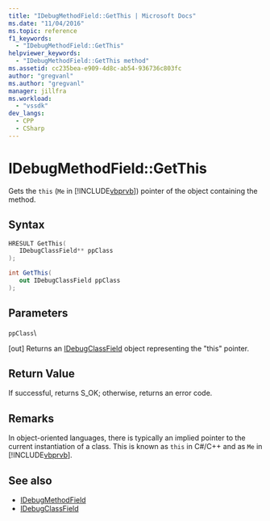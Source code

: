 ```yaml
---
title: "IDebugMethodField::GetThis | Microsoft Docs"
ms.date: "11/04/2016"
ms.topic: reference
f1_keywords:
  - "IDebugMethodField::GetThis"
helpviewer_keywords:
  - "IDebugMethodField::GetThis method"
ms.assetid: cc235bea-e909-4d8c-ab54-936736c803fc
author: "gregvanl"
ms.author: "gregvanl"
manager: jillfra
ms.workload:
  - "vssdk"
dev_langs:
  - CPP
  - CSharp
---
```

# IDebugMethodField::GetThis
Gets the `this` (`Me` in [!INCLUDE[vbprvb](../../../code-quality/includes/vbprvb_md.md)]) pointer of the object containing the method.

## Syntax

```cpp
HRESULT GetThis( 
   IDebugClassField** ppClass
);
```

```csharp
int GetThis(
   out IDebugClassField ppClass
);
```

## Parameters
 `ppClass`\

 [out] Returns an [IDebugClassField](../../../extensibility/debugger/reference/idebugclassfield.md) object representing the "this" pointer.

## Return Value
 If successful, returns S_OK; otherwise, returns an error code.

## Remarks
 In object-oriented languages, there is typically an implied pointer to the current instantiation of a class. This is known as `this` in C#/C++ and as `Me` in [!INCLUDE[vbprvb](../../../code-quality/includes/vbprvb_md.md)].

## See also
- [IDebugMethodField](../../../extensibility/debugger/reference/idebugmethodfield.md)
- [IDebugClassField](../../../extensibility/debugger/reference/idebugclassfield.md)